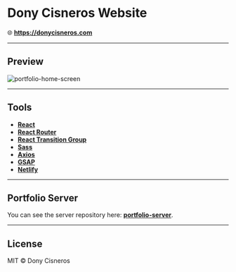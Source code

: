 # Dony Cisneros Website

:globe_with_meridians: **https://donycisneros.com**

---

## Preview

![portfolio-home-screen](https://res.cloudinary.com/donswan/image/upload/v1561063686/portfolio/home-screen.png)

---

## Tools

- **[React](https://reactjs.org)**
- **[React Router](https://reacttraining.com/react-router/web/guides/quick-start)**
- **[React Transition Group](https://reactcommunity.org/react-transition-group/)**
- **[Sass](https://sass-lang.com)**
- **[Axios](https://github.com/axios/axios)**
- **[GSAP](https://greensock.com/gsap)**
- **[Netlify](https://www.netlify.com)**

---

## Portfolio Server

You can see the server repository here: [**portfolio-server**](https://github.com/donycisneros/portfolio-server).

---

## License

MIT © Dony Cisneros
